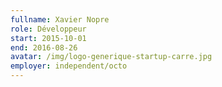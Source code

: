 ```yaml
---
fullname: Xavier Nopre
role: Développeur
start: 2015-10-01
end: 2016-08-26
avatar: /img/logo-generique-startup-carre.jpg
employer: independent/octo
---
```

